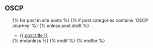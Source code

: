 ## OSCP

<ul>
{% for post in site.posts %}
  {% if post.categories contains 'OSCP Journey' %}
    {% unless post.draft %}
      <ul>
        <li><a href="{{ post.url }}">{{ post.title }}</a></li>
      </ul>
    {% endunless %}
  {% endif %}
{% endfor %}
</ul>